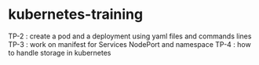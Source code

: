 # kubernetes-training

TP-2 : create a pod and a deployment using yaml files and commands lines
TP-3 : work on manifest for Services NodePort and namespace
TP-4 : how to handle storage in kubernetes